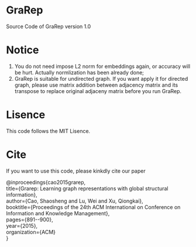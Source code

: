 # GraRep
Source Code of GraRep version 1.0

# Notice
1. You do not need impose L2 norm for embeddings again, or accuracy will be hurt. Actually normlization has been already done;
2. GraRep is suitable for undirected graph. If you want apply it for directed graph, please use matrix addition between adjacency matrix and its transpose to replace original adjaceny matrix before you run GraRep.

# Lisence
This code follows the MIT Lisence.

# Cite
If you want to use this code, please kinkdly cite our paper

@inproceedings{cao2015grarep,<br/>
  title={Grarep: Learning graph representations with global structural information},<br/>
  author={Cao, Shaosheng and Lu, Wei and Xu, Qiongkai},<br/>
  booktitle={Proceedings of the 24th ACM International on Conference on Information and Knowledge Management},<br/>
  pages={891--900},<br/>
  year={2015},<br/>
  organization={ACM}<br/>
}
